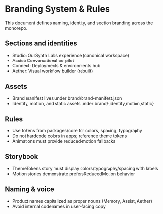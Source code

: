 # Branding System & Rules

This document defines naming, identity, and section branding across the monorepo.

## Sections and identities

- Studio: OurSynth Labs experience (canonical workspace)
- Assist: Conversational co‑pilot
- Connect: Deployments & environments hub
- Aether: Visual workflow builder (rebuilt)

## Assets

- Brand manifest lives under brand/brand-manifest.json
- Identity, motion, and static assets under brand/{identity,motion,static}

## Rules

- Use tokens from packages/core for colors, spacing, typography
- Do not hardcode colors in apps; reference theme tokens
- Animations must provide reduced‑motion fallbacks

## Storybook

- ThemeTokens story must display colors/typography/spacing with labels
- Motion stories demonstrate prefersReducedMotion behavior

## Naming & voice

- Product names capitalized as proper nouns (Memory, Assist, Aether)
- Avoid internal codenames in user-facing copy
